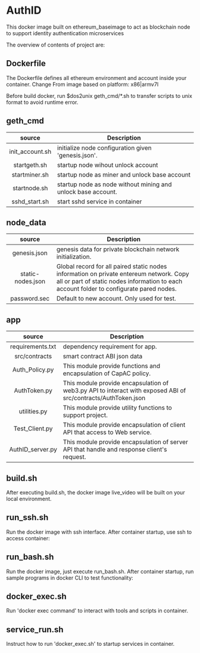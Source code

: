 # AuthID
This docker image built on ethereum_baseimage to act as blockchain node to support identity authentication microservices

The overview of contents of project are:

## Dockerfile
The Dockerfile defines all ethereum environment and account inside your container. Change From image based on platform: x86|armv7l

Before build docker, run $dos2unix geth_cmd/*.sh to transfer scripts to unix format to avoid runtime error.

## geth_cmd

|   source   | Description |
|:----------:|-------------|
| init_account.sh | initialize node configuration given 'genesis.json'.|
| startgeth.sh | startup node wihout unlock account |
| startminer.sh | startup node as miner and unlock base account |
| startnode.sh | startup node as node without mining and unlock base account.|
| sshd_start.sh | start sshd service in container |



## node_data

|   source   | Description |
|:----------:|-------------|
| genesis.json | genesis data for private blockchain network initialization. |
| static-nodes.json | Global record for all paired static nodes information on private entereum network. Copy all or part of static nodes information to each account folder to configurate pared nodes. |
| password.sec | Default to new account. Only used for test.|


## app

|   source   | Description |
|:----------:|-------------|
| requirements.txt | dependency requirement for app.|
| src/contracts | smart contract ABI json data |
| Auth_Policy.py | This module provide functions and encapsulation of CapAC policy. |
| AuthToken.py | This module provide encapsulation of web3.py API to interact with exposed ABI of src/contracts/AuthToken.json |
| utilities.py | This module provide utility functions to support project. |
| Test_Client.py | This module provide encapsulation of client API that access to Web service. |
| AuthID_server.py | This module provide encapsulation of server API that handle and response client's request. |

## build.sh

After executing build.sh, the docker image live_video will be built on your local environment.

## run_ssh.sh

Run the docker image with ssh interface. After container startup, use ssh to access container:

## run_bash.sh

Run the docker image, just execute run_bash.sh. After container startup, run sample programs in docker CLI to test functionality:

## docker_exec.sh

Run 'docker exec command' to interact with tools and scripts in container.

## service_run.sh

Instruct how to run 'docker_exec.sh' to startup services in container.



